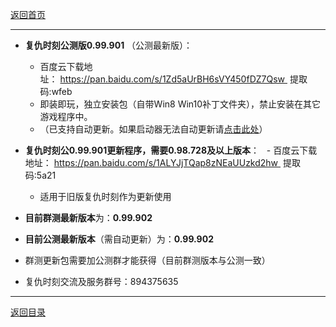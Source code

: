 [返回首页](./Home)
***

- **复仇时刻公测版0.99.901** （公测最新版）：
  - 百度云下载地址： https://pan.baidu.com/s/1Zd5aUrBH6sVY450fDZ7Qsw    提取码:wfeb
  - 即装即玩，独立安装包（自带Win8 Win10补丁文件夹），禁止安装在其它游戏程序中。
  - （已支持自动更新。如果启动器无法自动更新请[点击此处](./启动器无法获得更新)）


- **复仇时刻公0.99.901更新程序，需要0.98.728及以上版本**：
  - 百度云下载地址： https://pan.baidu.com/s/1ALYJjTQap8zNEaUUzkd2hw    提取码:5a21
  - 适用于旧版复仇时刻作为更新使用

  
- **目前群测最新版本**为：**0.99.902**

- **目前公测最新版本**（需自动更新）为：**0.99.902**  


- 群测更新包需要加公测群才能获得（目前群测版本与公测一致）


- 复仇时刻交流及服务群号：894375635

***
[返回目录](./常见问题指南)
